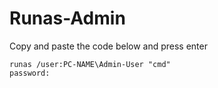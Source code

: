 # Runas-Admin
Copy and paste the code below and press enter
```
runas /user:PC-NAME\Admin-User "cmd"
password: 
```
